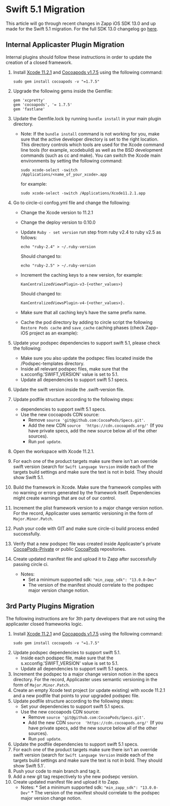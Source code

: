 # Swift 5.1 Migration

This article will go through recent changes in Zapp iOS SDK 13.0 and up made for the Swift 5.1 migration. For the full SDK 13.0 changelog go [here](https://github.com/applicaster/Zapp-iOS/blob/development/CHANGELOG.md).


## Internal Applicaster Plugin Migration

Internal plugins should follow these instructions in order to update the creation of a closed framework.

1. Install [Xcode 11.2.1](https://developer.apple.com/download/more/) and [Cocoapods v1.7.5](https://github.com/CocoaPods/CocoaPods/releases) using the following command:
    ```
    sudo gem install cocoapods -v "=1.7.5"
    ```

2. Upgrade the following gems inside the Gemfile:
    ```
    gem 'xcpretty'
    gem 'cocoapods', '= 1.7.5'
    gem 'fastlane'
    ```

3. Update the Gemfile.lock by running `bundle install` in your main plugin directory.
    * Note: If the `bundle install` command is not working for you, make sure that the active developer directory is set to the right location. This directory controls which tools are used for the Xcode command line tools (for example, xcodebuild) as well as the BSD development commands (such as cc and make). You can switch the Xcode main environments by setting the following command:

        ```
        sudo xcode-select -switch /Applications/<name_of_your_xcode>.app
        ```

        for example:

        ```
        sudo xcode-select -switch /Applications/Xcode11.2.1.app
        ```
        
4. Go to circle-ci confog.yml file and change the following:
    * Change the Xcode version to 11.2.1
    * Change the deploy version to 0.10.0
    * Update `Ruby - set version` run step from ruby v2.4 to ruby v2.5 as follows:
        ```
        echo "ruby-2.4" > ~/.ruby-version
        ```

        Should changed to:

        ```
        echo "ruby-2.5" > ~/.ruby-version
        ```
    * Increment the caching keys to a new version, for example: 
        ```
        KanCentralizedViewsPlugin-v3-{<other_values>} 
        ```
        Should changed to:
        
        ```
        KanCentralizedViewsPlugin-v4-{<other_values>}.
        ```
    * Make sure that all caching key’s have the same prefix name.
    * Cache the pod directory by adding to circle script the following `Restore Pods cache` and `save_cache` caching phases (check Zapp-iOS project as an example):
5. Update your podspec dependencies to support swift 5.1, please check the following:
    * Make sure you also update the podspec files located inside the /Podspec-templates directory.
    * Inside all relevant podspec files, make sure that the s.xcconfig.'SWIFT_VERSION' value is set to 5.1.
    * Update all dependencies to support swift 5.1 specs.
6. Update the swift version inside the .swift-version file.
7. Update podfile structure according to the following steps:
    * dependencies to support swift 5.1 specs.
    * Use the new cocoapods CDN source:
        * Remove `source 'git@github.com:CocoaPods/Specs.git'`.
        * Add the new CDN `source  'https://cdn.cocoapods.org/'` (If you have private specs, add the new source below all of the other sources).
        * Run `pod update`.
8. Open the workspace with Xcode 11.2.1.
9. For each one of the product targets make sure there isn't an override swift version (search for `Swift Language Version` inside each of the targets build settings and make sure the text is not in bold. They should show Swift 5.1.
10. Build the framework in Xcode. Make sure the framework compiles with no warning or errors generated by the framework itself. Dependencies might create warnings that are out of our control.
11. Increment the plist framework version to a major change version notion. For the record, Applicaster uses semantic versioning in the form of `Major.Minor.Patch`.
12. Push your code with GIT and make sure circle-ci build process ended successfully.
13. Verify that a new podspec file was created inside Applicaster's private [CocoaPods-Private](https://github.com/applicaster/CocoaPods-Private) or public [CocoaPods](https://github.com/applicaster/CocoaPods) repositories.
14. Create updated manifest file and upload it to Zapp after successfully passing circle ci.
    * Notes:
        * Set a minimum supported sdk: `"min_zapp_sdk": "13.0.0-Dev"`
        * The version of the manifest should correlate to the podspec major version change notion.

## 3rd Party Plugins Migration

The following instructions are for 3th party developers that are not using the applicaster closed frameworks logic.

1. Install [Xcode 11.2.1](https://developer.apple.com/download/more/) and [Cocoapods v1.7.5](https://github.com/CocoaPods/CocoaPods/releases) using the following command:
    ```
    sudo gem install cocoapods -v "=1.7.5"
    ```
2. Update podspec dependencies to support swift 5.1.
    * Inside each podspec file, make sure that the s.xcconfig.'SWIFT_VERSION' value is set to 5.1.
    * Update all dependencies to support swift 5.1 specs.
3. Increment the podspec to a major change version notion in the specs directory. For the record, Applicaster uses semantic versioning in the form of `Major.Minor.Patch`.
4. Create an empty Xcode test project (or update existing) with xocde 11.2.1 and a new podfile that points to your upgraded podspec file.
5. Update podfile structure according to the following steps:
    * Set your dependencies to support swift 5.1 specs.
    * Use the new cocoapods CDN source:
        * Remove `source 'git@github.com:CocoaPods/Specs.git'`.
        * Add the new CDN `source  'https://cdn.cocoapods.org/'` (If you have private specs, add the new source below all of the other sources).
        * Run `pod update`.
6. Update the podfile dependencies to support swift 5.1 specs.
7. For each one of the product targets make sure there isn't an override swift version (search for `Swift Language Version` inside each of the targets build settings and make sure the text is not in bold. They should show Swift 5.1`.
9. Push your code to main branch and tag it.
10. Add a new git tag respectively to yhe new podsepc version.
11. Create updated manifest file and upload it to Zapp.
    * Notes:
            * Set a minimum supported sdk: `"min_zapp_sdk": "13.0.0-Dev"`
            * The version of the manifest should correlate to the podspec major version change notion.
